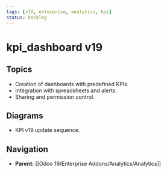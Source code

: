 ```yaml
---
tags: [v19, enterprise, analytics, kpi]
status: backlog
---
```

# kpi_dashboard v19

## Topics
- Creation of dashboards with predefined KPIs.
- Integration with spreadsheets and alerts.
- Sharing and permission control.

## Diagrams
- KPI v19 update sequence.






## Navigation
- **Parent:** [[Odoo 19/Enterprise Addons/Analytics/Analytics]]

